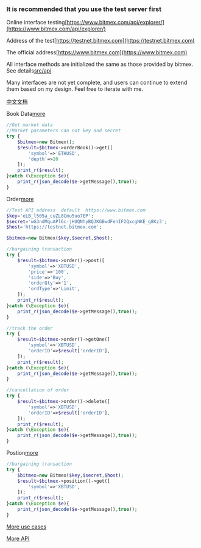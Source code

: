 ### It is recommended that you use the test server first

Online interface testing[https://www.bitmex.com/api/explorer/](https://www.bitmex.com/api/explorer/)

Address of the test[https://testnet.bitmex.com](https://testnet.bitmex.com)

The official address[https://www.bitmex.com](https://www.bitmex.com)

All interface methods are initialized the same as those provided by bitmex. See details[src/api](https://github.com/zhouaini528/bitmex-php/tree/master/src/Api)

Many interfaces are not yet complete, and users can continue to extend them based on my design. Feel free to iterate with me.

[中文文档](https://github.com/zhouaini528/bitmex-php/blob/master/README_CN.md)

Book Data[more](https://github.com/zhouaini528/bitmex-php/blob/master/tests/position.php)
```php
//Get market data
//Market parameters can not key and secret
try {
    $bitmex=new Bitmex();
    $result=$bitmex->orderBook()->get([
        'symbol'=>'ETHUSD',
        'depth'=>20
    ]);
    print_r($result);
}catch (\Exception $e){
    print_r(json_decode($e->getMessage(),true));
}
```

Order[more](https://github.com/zhouaini528/bitmex-php/blob/master/tests/order.php)
```php
//Test API address  default  https://www.bitmex.com
$key='eLB_l505a_cuZL8Cmu5uo7EP';
$secret='wG3ndMquAPl6c-jHUQNhyBQJKGBwdFenIF2QxcgNKE_g8Kz3';
$host='https://testnet.bitmex.com';

$bitmex=new Bitmex($key,$secret,$host);

//bargaining transaction
try {
    $result=$bitmex->order()->post([
        'symbol'=>'XBTUSD',
        'price'=>'100',
        'side'=>'Buy',
        'orderQty'=>'1',
        'ordType'=>'Limit',
    ]);
    print_r($result);
}catch (\Exception $e){
    print_r(json_decode($e->getMessage(),true));
}

//track the order
try {
    $result=$bitmex->order()->getOne([
        'symbol'=>'XBTUSD',
        'orderID'=>$result['orderID'],
    ]);
    print_r($result);
}catch (\Exception $e){
    print_r(json_decode($e->getMessage(),true));
}

//cancellation of order
try {
    $result=$bitmex->order()->delete([
        'symbol'=>'XBTUSD',
        'orderID'=>$result['orderID'],
    ]);
    print_r($result);
}catch (\Exception $e){
    print_r(json_decode($e->getMessage(),true));
}
```


Postion[more](https://github.com/zhouaini528/bitmex-php/blob/master/tests/position.php)
```php
//bargaining transaction
try {
    $bitmex=new Bitmex($key,$secret,$host);
    $result=$bitmex->position()->get([
        'symbol'=>'XBTUSD',
    ]);
    print_r($result);
}catch (\Exception $e){
    print_r(json_decode($e->getMessage(),true));
}
```

[More use cases](https://github.com/zhouaini528/bitmex-php/tree/master/tests)

[More API](https://github.com/zhouaini528/bitmex-php/tree/master/src/Api)


